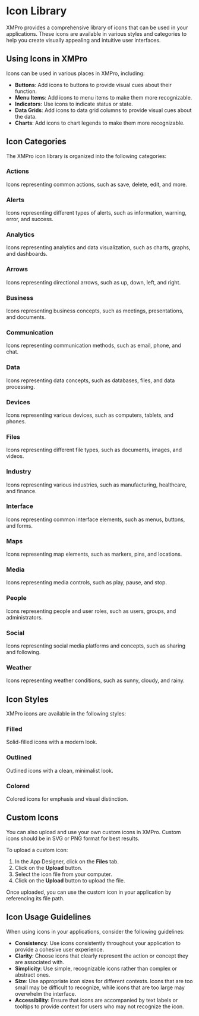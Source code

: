 # Icon Library

XMPro provides a comprehensive library of icons that can be used in your applications. These icons are available in various styles and categories to help you create visually appealing and intuitive user interfaces.

## Using Icons in XMPro

Icons can be used in various places in XMPro, including:

- **Buttons**: Add icons to buttons to provide visual cues about their function.
- **Menu Items**: Add icons to menu items to make them more recognizable.
- **Indicators**: Use icons to indicate status or state.
- **Data Grids**: Add icons to data grid columns to provide visual cues about the data.
- **Charts**: Add icons to chart legends to make them more recognizable.

## Icon Categories

The XMPro icon library is organized into the following categories:

### Actions

Icons representing common actions, such as save, delete, edit, and more.

### Alerts

Icons representing different types of alerts, such as information, warning, error, and success.

### Analytics

Icons representing analytics and data visualization, such as charts, graphs, and dashboards.

### Arrows

Icons representing directional arrows, such as up, down, left, and right.

### Business

Icons representing business concepts, such as meetings, presentations, and documents.

### Communication

Icons representing communication methods, such as email, phone, and chat.

### Data

Icons representing data concepts, such as databases, files, and data processing.

### Devices

Icons representing various devices, such as computers, tablets, and phones.

### Files

Icons representing different file types, such as documents, images, and videos.

### Industry

Icons representing various industries, such as manufacturing, healthcare, and finance.

### Interface

Icons representing common interface elements, such as menus, buttons, and forms.

### Maps

Icons representing map elements, such as markers, pins, and locations.

### Media

Icons representing media controls, such as play, pause, and stop.

### People

Icons representing people and user roles, such as users, groups, and administrators.

### Social

Icons representing social media platforms and concepts, such as sharing and following.

### Weather

Icons representing weather conditions, such as sunny, cloudy, and rainy.

## Icon Styles

XMPro icons are available in the following styles:

### Filled

Solid-filled icons with a modern look.

### Outlined

Outlined icons with a clean, minimalist look.

### Colored

Colored icons for emphasis and visual distinction.

## Custom Icons

You can also upload and use your own custom icons in XMPro. Custom icons should be in SVG or PNG format for best results.

To upload a custom icon:

1. In the App Designer, click on the **Files** tab.
2. Click on the **Upload** button.
3. Select the icon file from your computer.
4. Click on the **Upload** button to upload the file.

Once uploaded, you can use the custom icon in your application by referencing its file path.

## Icon Usage Guidelines

When using icons in your applications, consider the following guidelines:

- **Consistency**: Use icons consistently throughout your application to provide a cohesive user experience.
- **Clarity**: Choose icons that clearly represent the action or concept they are associated with.
- **Simplicity**: Use simple, recognizable icons rather than complex or abstract ones.
- **Size**: Use appropriate icon sizes for different contexts. Icons that are too small may be difficult to recognize, while icons that are too large may overwhelm the interface.
- **Accessibility**: Ensure that icons are accompanied by text labels or tooltips to provide context for users who may not recognize the icon.

